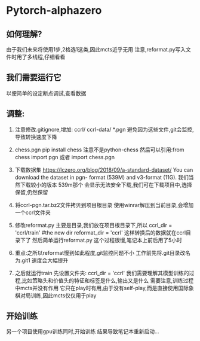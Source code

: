 # Pytorch-alphazero

## 如何理解?
由于我们未来将使用1步,2格选1这类,因此mcts近乎无用
注意,reformat.py写入文件时用了多线程,仔细看看


## 我们需要运行它
以便简单的设定断点调试,查看数据

## 调整:
1. 注意修改.gitignore,增加:
ccrl/
ccrl-data/
*.pgn
避免因为这些文件,git会监控,导致转换速度下降
1. chess.pgn
pip install chess
注意不是python-chess
然后可以引用:from chess import pgn 或者 import chess.pgn
1. 下载数据集
https://lczero.org/blog/2018/09/a-standard-dataset/
 You can download the dataset in pgn- format (539M) and v3-format (11G).
 我们当然下载较小的版本 539m那个
 会显示无法安全下载,我们可在下载项目中,选择保留,仍然保留

1. 将ccrl-pgn.tar.bz2文件拷贝到项目根目录
   使用winrar解压到当前目录,会增加一个ccrl文件夹

1. 修改reformat.py
主要是目录,我们放在项目根目录下,所以
ccrl_dir = 'ccrl/train'
#the new dir
reformat_dir = 'ccrl'
这样转换后的数据就在ccrl目录下了
然后简单运行reformat.py
这个过程很慢,笔记本上前后用了5小时

1. 重点:之所以reformat慢到如此程度,git监控问题不小
  工作前先将.git目录改名为.git1
  速度会大幅提升

1. 之后就运行train
先设置文件夹:
ccrl_dir = 'ccrl'
我们需要理解其模型训练的过程,比如策略头和价值头的特征和标签是什么,输出又是什么
需要注意,训练过程中mcts并没有作用
它只在play时有用,由于没有self-play,而是直接使用国际象棋对局训练,因此mcts仅仅用于play

## 开始训练
另一个项目使用gpu训练同时,开始训练
结果导致笔记本重新启动...